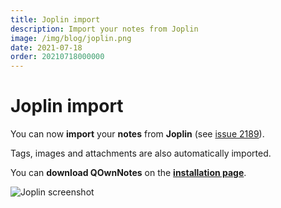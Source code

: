```yaml
---
title: Joplin import
description: Import your notes from Joplin
image: /img/blog/joplin.png
date: 2021-07-18
order: 20210718000000
---
```


# Joplin import

<BlogDate v-bind:fm="$frontmatter" />

You can now **import** your **notes** from **Joplin** (see [issue 2189](https://github.com/pbek/QOwnNotes/issues/2189)).

Tags, images and attachments are also automatically imported.

You can **download QOwnNotes** on the **[installation page](https://www.qownnotes.org/installation/)**.

 ![Joplin screenshot](/img/blog/joplin.png "Joplin screenshot")